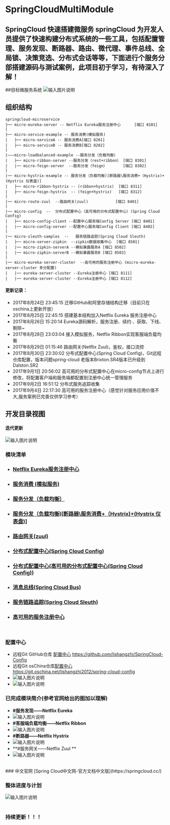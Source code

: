# SpringCloudMultiModule

## SpringCloud 快速搭建微服务  springCloud 为开发人员提供了快速构建分布式系统的一些工具，包括配置管理、服务发现、断路器、路由、微代理、事件总线、全局锁、决策竞选、分布式会话等等，下面进行个服务分部搭建源码与测试案例，此项目初于学习，有待深入了解！

##目标微服务系统
![输入图片说明](https://git.oschina.net/uploads/images/2017/0831/101823_6a084f42_1468963.png "lct.png")

## 组织结构

	springcloud-microservice
	├── micro-eureka-server -- Netflix Eureka服务注册中心      [端口 8101]
	| 
	├── micro-service-example -- 服务消费(模拟服务)
	|	├── micro-serviceA -- 服务消费A[端口 8201] 
	|	├── micro-serviceB -- 服务消费B[端口 8202] 
	|
    |———micro-loadbalanced-example --服务分发（负载均衡）  
	|	├── micro-ribbon-server --服务分发（rest+ribbon） [端口 8301] 	
	|	|── micro-feign-server  --服务分发（feign）       [端口 8302] 
	|
	|── micro-hystrix-example -- 服务分发（负载均衡)[断路器\服务消费+（Hystrix)+(Hystrix 仪表盘)]
   	|	├── micro-ribbon-hystrix -- (ribbon+hystrix)  [端口 8311] 
	|	├── micro-feign-hystrix  -- (feign+hystrix)   [端口 8312]
    |
    |── micro-route-zuul  --路由网关(zuul)            [端口 8401] 
    |
    |── micro-config  --  分布式配置中心（高可用的分布式配置中心）(Spring Cloud Config)
	|	├── micro-config-client --配置中心服务端Config Server [端口 8401] 	
	|	|── micro-config-server --配置中心服务端Config Client [端口 8402] 
	|
	|── micro-sleuth-samples  --   服务链路追踪(Spring Cloud Sleuth)
	|	├── micro-server-zipkin  --zipkin数据收集中心  [端口 8501] 	
	|	|── micro-zipkin-serverA --模拟暴露服务A [端口 8502] 
	|	|── micro-zipkin-serverB --模拟暴露服务B [端口 8503] 
    |
	|── micro-eureka-server-cluster  --高可用的服务注册中心 (micro-eureka-server-cluster 多分配置)
	|	|── eureka-server-cluster --Eureka注册中心 [端口 8111] 
	|	|── eureka-server-cluster --Eureka注册中心 [端口 8112] 



#### 更新记录： 
- 2017年8月24日 23:45:15    迁移GitHub和阿里存储结构迁移（目前只在oschina上更新开放）
- 2017年8月25日 22:45:15    搭建基本结构加入Netflix Eureka 服务注册中心
- 2017年8月26日 15:20:14    Eureka源码解析，服务注册、续约 、获取、下线、剔除~
- 2017年8月28日 23:03:04    接入模拟服务，Netflix Ribbon实现客服端负载均衡
- 2017年8月29日 01:15:46    路由网关(Netflix Zuul)，鉴权，接口流控
- 2017年8月30日 23:30:02    分布式配置中心(Spring Cloud Config)，Git远程仓库配置，版本问题spring-cloud 老版本Brixton.SR4版本已升级到 Dalston.SR2  
- 2017年9月1日 20:56:02    高可用的分布式配置中心在micro-config节点上进行修改，将配置客户端和服务端都配置到注册中心统一管理服务
- 2017年9月2日 16:51:12    分布式服务追踪收集
- 2017年9月4日 22:17:30    高可用的服务注册中心（感觉针对服务应用价值不大,服务案例已完善仅供学习参考）


## 开发目录视图
#### 迭代更新
![输入图片说明](https://git.oschina.net/uploads/images/2017/0831/220011_39c8d15a_1468963.png "Hystrix-Dev.png")


### 模块清单

- ### [ Netflix Eureka服务注册中心](http://git.oschina.net/lishangzhi2012/springcloud-microservice/blob/master/micro-eureka-server/README.md "micro-eureka-server")
- ### [服务消费 (模拟服务)](http://git.oschina.net/lishangzhi2012/springcloud-microservice/tree/master/micro-service-example)
- ### [服务分发（负载均衡）](http://git.oschina.net/lishangzhi2012/springcloud-microservice/tree/master/micro-loadbalanced-example)
- ### [服务分发（负载均衡)[断路器\服务消费+（Hystrix)+(Hystrix 仪表盘)]](http://git.oschina.net/lishangzhi2012/springcloud-microservice/tree/master/micro-hystrix-example)
- ### [路由网关(zuul)](http://git.oschina.net/lishangzhi2012/springcloud-microservice/tree/master/micro-route-zuul)
- ### [分布式配置中心(Spring Cloud Config)](http://git.oschina.net/lishangzhi2012/springcloud-microservice/tree/master/micro-config)
- ###  [分布式配置中心(高可用的分布式配置中心(Spring Cloud Config))](http://git.oschina.net/lishangzhi2012/springcloud-microservice/tree/master/micro-config)
- ###  [消息总线(Spring Cloud Bus)](http://git.oschina.net/lishangzhi2012/springcloud-microservice/tree/master/micro-config)
- ###  [服务链路追踪(Spring Cloud Sleuth)](http://git.oschina.net/lishangzhi2012/springcloud-microservice/tree/master/micro-sleuth-samples)
- ###  [高可用的服务注册中心](http://git.oschina.net/lishangzhi2012/springcloud-microservice/tree/master/micro-eureka-server-cluster)

<br>

### 配置中心 
- 远程Git GitHub仓库 [配置中心](https://github.com/lishangzhi/SpringCloud-Config)  https://github.com/lishangzhi/SpringCloud-Config
-  远程Git osChina仓库[配置中心](https://git.oschina.net/lishangzhi2012/spring-cloud-config) https://git.oschina.net/lishangzhi2012/spring-cloud-config   
- ![输入图片说明](https://git.oschina.net/uploads/images/2017/0831/161943_d5cc8fb8_1468963.png "git.png")
- ![输入图片说明](https://git.oschina.net/uploads/images/2017/0901/104054_9cb6ca1d_1468963.png "git.png")


### 已完成模块简介(参考官网给出的图加以理解)
- **#服务发现——Netflix Eureka**
- ![输入图片说明](https://git.oschina.net/uploads/images/2017/0830/165340_44d3d98a_1468963.png "Netflix Eureka.png")
- **#客服端负载均衡——Netflix Ribbon**
- ![输入图片说明](https://git.oschina.net/uploads/images/2017/0830/165539_d48d8dd2_1468963.png "Netflix Ribbon.png")
- **#断路器——Netflix Hystrix**
- ![输入图片说明](https://git.oschina.net/uploads/images/2017/0830/170046_2f0fb128_1468963.png "Netflix Hystrix.png")
- **#服务网关——Netflix Zuul **
- ![输入图片说明](https://git.oschina.net/uploads/images/2017/0830/212842_53dc6eda_1468963.png "zuul.png")



<br>
### 中文官网
[Spring Cloud中文网-官方文档中文版](https://springcloud.cc/)

### 整体进度与计划
![输入图片说明](https://git.oschina.net/uploads/images/2017/0904/182728_6705a185_1468963.png "SpringCloud.png")
<br>
<br>
### 持续更新！！！